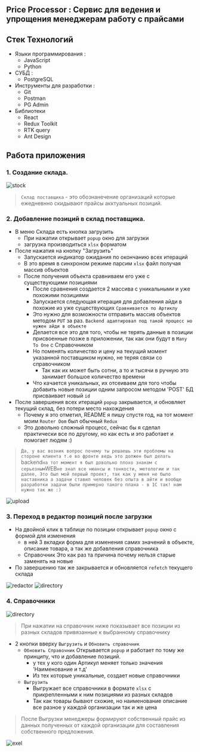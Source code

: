 ## Price Processor : Сервис для ведения и упрощения менеджерам работу с прайсами
## Стек Технологий
- Языки программирования :
  + JavaScript
  + Python
- СУБД :
  + PostgreSQL
- Инструменты для разработки :
  + Git
  + Postman
  + PG Admin
- Библиотеки 
  + React
  + Redux Toolkit
  + RTK query
  + Ant Design

## Работа приложения

### 1. Cоздание склада.

![stock](https://github.com/devKamp/price-processor/blob/new_version/readmeIcon/stock.png)

> `Склад поставщика` - это обознанечение организаций которые ежедневнно скидывают прайсы акктуальных позиций.

### 2. Добавление позиций в склад поставщика.
- В меню Склада есть кнопка загрузить
  + При нажатии открывает `popup` окно для загрузки
  + загрузка производиться `xlsx` форматом 
- После нажатия на кнопку "Загрузить"
  + Запускается индикатор ожидания по окончанию всех итераций
  + В это время в синхроном режиме парсим `xlsx` файл получая массив объектов
  + После получения объекта сравниваем его уже с существующими позициями
    + После сравнения создается 2 массива с уникальными и уже похожими позициями
    + Запускается следующая итерация для добавления айди в похожие из уже существующих `Сравнивается по Артиклу` 
    + Это нужно для возможности отправить массив объектов методом  `PUT` за раз. `Backend адаптировал под такой процесс но нужен айди в объекте`
    + Делается все это для того, чтобы не терять данные в позиции присвоенные позже в приложении, так как они будут в `Many To One` с Справочником 
    + Но поменять количество и цену на текущий момент указанной поставщиком нужно, не теряя связи со справочником 
      + Так как их может быть сотни, а то и тысячи в ручную это занимает большое количество времени
    + Что качается уникальных, их отсеиваем для того чтобы добавить новые позиции одним запросом методом 'POST' БД присваивает новый `id`
- После завершения всех итераций `popup` закрывается, и обновляет текущий склад, без потери место нахождения 
    + Почему я это отметил, README я пишу спустя год, на тот момент моим `Router Dom` был обычный `Redux` 
    + Это довольно сложный процесс, сейчас бы я сделал практически все по другому, но как есть и это работает и помогает людям :)

> `Да, у вас возник вопрос почему ты решаешь эти проблемы на стороне клиента т.e во фронте ведь это должен был делать `backend` на тот момент я был довольно плохо знаком с серьезным `WEB` не знал все нюансы и тонкости, метологии и так далее, Это был мой первый проект, так как у меня не было наставника а задачи ставил человек без опыта в айти и вообще разработки задачи были примерно такого плана - в 1С так! нам нужно так же :) ` 

![upload](https://github.com/devKamp/price-processor/blob/new_version/readmeIcon/uploadStock.png)

### 3. Переход в редактор позиций после загрузки
  - На двойной клик в таблице по позиции открывает `popup` окно с формой для изменения 
    - в ней 3 вкладки форма для изменения самих значений в объекте, описание товара, а так же добавления справочника
    - Справочник Это как раз та причина почему нельзя старые заменять на новые 
  - По завершению так же закрывается и обновляется `refetch` текущего склада

![redactor](https://github.com/devKamp/price-processor/blob/new_version/readmeIcon/product-info.png)
![directory](https://github.com/devKamp/price-processor/blob/new_version/readmeIcon/product-derictory.png)

### 4. Справочники

![directory](https://github.com/devKamp/price-processor/blob/new_version/readmeIcon/directory.png)

> При нажатии на справочник ниже показывает все позиции из разных складов привязанные к выбранному справочнику

  - 2 кнопки вверху `Выгрузить` и `Обновить справочник`
    + `Обновить Справочник` Открывается `popup` и работает по тому же принципу, что и добавление позиций.
      + у тех у кого один Артикул меняет только значения 'Наименование и т.д'
      + Из тех которые уникальные, создает новые справочники
    + `Выгрузить`
      + Выгружает все справочники в формате `xlsx` с прикрепленными к ним позициями из разных складов
      + Так как товары бывают схожие, но наименование описание все разное у каждой организации так и же цена
    
> После Выгрузки менеджеры формируют собственный прайс из данных полученных от каждой организации для составления собственного предложения.

![exel](https://github.com/devKamp/price-processor/blob/new_version/readmeIcon/exel.png)
